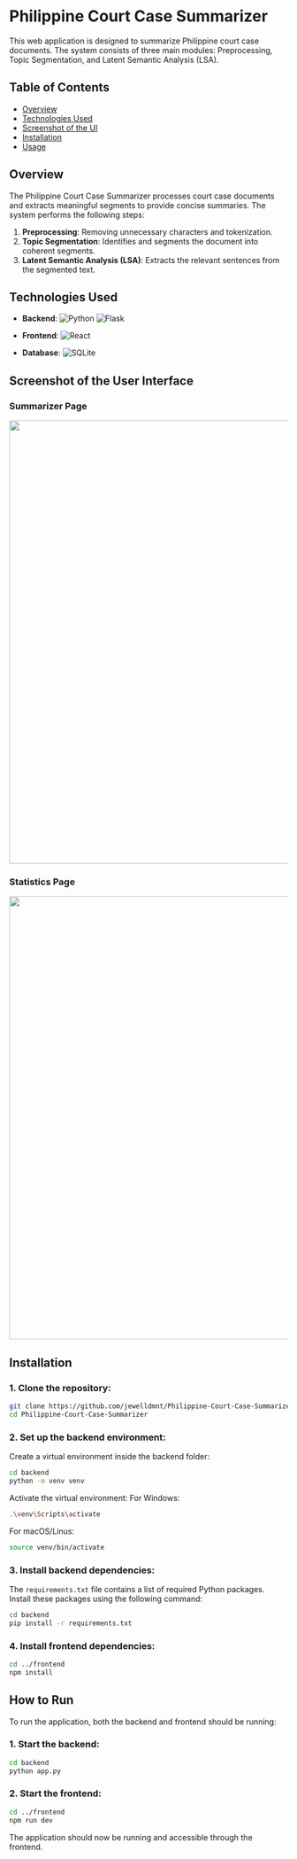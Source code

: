 # Philippine Court Case Summarizer

This web application is designed to summarize Philippine court case documents. The system consists of three main modules: Preprocessing, Topic Segmentation, and Latent Semantic Analysis (LSA).

## Table of Contents

- [Overview](#overview)
- [Technologies Used](#technologies-used)
- [Screenshot of the UI](#screenshot-of-the-user-interface)
- [Installation](#installation)
- [Usage](#usage)

## Overview

The Philippine Court Case Summarizer processes court case documents and extracts meaningful segments to provide concise summaries. The system performs the following steps:

1. **Preprocessing**: Removing unnecessary characters and tokenization.
2. **Topic Segmentation**: Identifies and segments the document into coherent segments.
3. **Latent Semantic Analysis (LSA)**: Extracts the relevant sentences from the segmented text.

## Technologies Used

- **Backend**: 
  ![Python](https://img.shields.io/badge/Python-3776AB?style=for-the-badge&logo=python&logoColor=yellow)
  ![Flask](https://img.shields.io/badge/Flask-000000?style=for-the-badge&logo=flask&logoColor=white)

- **Frontend**: 
  ![React](https://img.shields.io/badge/React-20232A?style=for-the-badge&logo=react&logoColor=61DAFB)

- **Database**: 
  ![SQLite](https://img.shields.io/badge/SQLite-07405E?style=for-the-badge&logo=sqlite&logoColor=white)

## Screenshot of the User Interface
### Summarizer Page
<img src="https://github.com/user-attachments/assets/e6fc8d92-074b-4725-a495-da1ae320843d" width="800px" />

### Statistics Page
<img src="https://github.com/user-attachments/assets/4ae9c83f-5c8e-41b1-960d-81d9c62156db" width="800px" />



## Installation
### 1. Clone the repository:
 ```bash
git clone https://github.com/jewelldmnt/Philippine-Court-Case-Summarizer.git
cd Philippine-Court-Case-Summarizer
```

### 2. Set up the backend environment:
Create a virtual environment inside the backend folder:
```bash
cd backend
python -m venv venv
```
Activate the virtual environment:
For Windows:
```bash
.\venv\Scripts\activate
```
For macOS/Linus:
```bash
source venv/bin/activate
```

### 3. Install backend dependencies:
The `requirements.txt` file contains a list of required Python packages. Install these packages using the following command:
```bash
cd backend
pip install -r requirements.txt
```

### 4. Install frontend dependencies:
```bash
cd ../frontend
npm install
```

## How to Run
To run the application, both the backend and frontend should be running:
### 1. Start the backend:
```bash
cd backend
python app.py
```

### 2. Start the frontend:
```bash
cd ../frontend
npm run dev
```
The application should now be running and accessible through the frontend.



